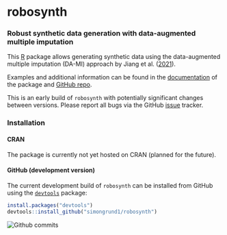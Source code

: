 # robosynth

### Robust synthetic data generation with data-augmented multiple imputation

This [R](https://www.r-project.org/) package allows generating synthetic data using the data-augmented multiple imputation (DA-MI) approach by Jiang et al. ([2021](https://doi.org/10.1080/01621459.2021.1909597)).

Examples and additional information can be found in the [documentation](https://cran.r-project.org/package=mitml/mitml.pdf) of the package and [GitHub repo](https://github.com/simongrund1/robosynth).

This is an early build of `robosynth` with potentially significant changes between versions. Please report all bugs via the GitHub [issue](https://github.com/simongrund1/mitml/issues) tracker.

### Installation

#### CRAN

The package is currently not yet hosted on CRAN (planned for the future).

#### GitHub (development version)

The current development build of `robosynth` can be installed from GitHub using the [`devtools`](https://cran.r-project.org/package=devtools) package:

```r
install.packages("devtools")
devtools::install_github("simongrund1/robosynth")
```

![Github commits](https://img.shields.io/github/commits-since/simongrund1/robosynth/latest.svg?colorB=green)

